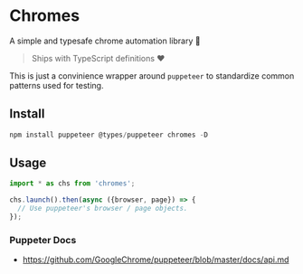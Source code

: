 # Chromes
A simple and typesafe chrome automation library 🌹

> Ships with TypeScript definitions ❤️

This is just a convinience wrapper around `puppeteer` to standardize common patterns used for testing. 

## Install
```js
npm install puppeteer @types/puppeteer chromes -D
```

## Usage
```js
import * as chs from 'chromes';

chs.launch().then(async ({browser, page}) => {
  // Use puppeteer's browser / page objects. 
});
```

### Puppeter Docs 
* https://github.com/GoogleChrome/puppeteer/blob/master/docs/api.md
